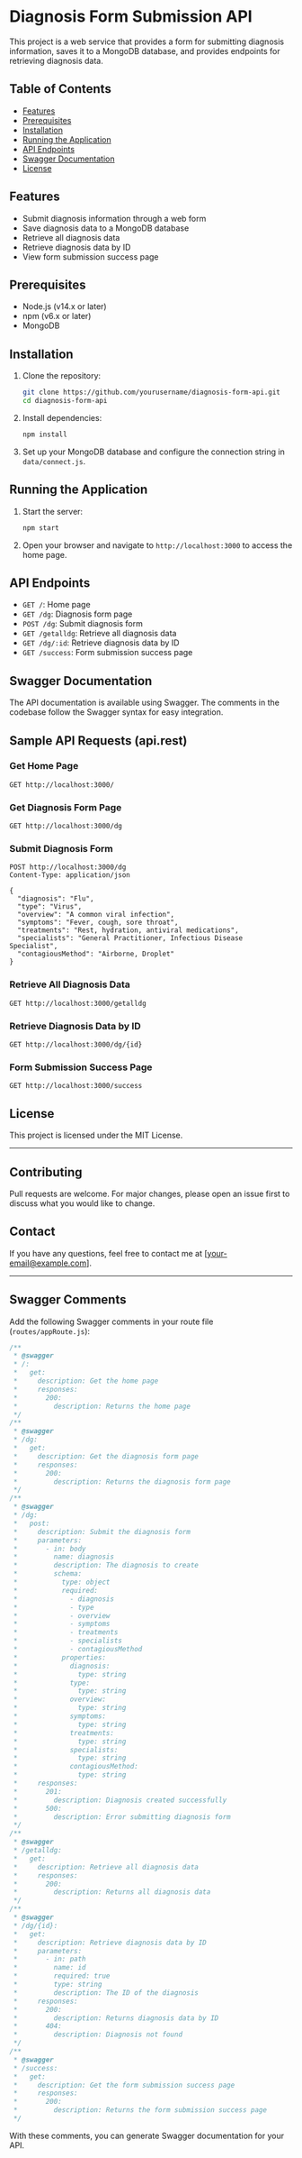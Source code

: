 # Diagnosis Form Submission API

This project is a web service that provides a form for submitting diagnosis information, saves it to a MongoDB database, and provides endpoints for retrieving diagnosis data.

## Table of Contents

- [Features](#features)
- [Prerequisites](#prerequisites)
- [Installation](#installation)
- [Running the Application](#running-the-application)
- [API Endpoints](#api-endpoints)
- [Swagger Documentation](#swagger-documentation)
- [License](#license)

## Features

- Submit diagnosis information through a web form
- Save diagnosis data to a MongoDB database
- Retrieve all diagnosis data
- Retrieve diagnosis data by ID
- View form submission success page

## Prerequisites

- Node.js (v14.x or later)
- npm (v6.x or later)
- MongoDB

## Installation

1. Clone the repository:

   ```bash
   git clone https://github.com/yourusername/diagnosis-form-api.git
   cd diagnosis-form-api
   ```

2. Install dependencies:

   ```bash
   npm install
   ```

3. Set up your MongoDB database and configure the connection string in `data/connect.js`.

## Running the Application

1. Start the server:

   ```bash
   npm start
   ```

2. Open your browser and navigate to `http://localhost:3000` to access the home page.

## API Endpoints

- `GET /`: Home page
- `GET /dg`: Diagnosis form page
- `POST /dg`: Submit diagnosis form
- `GET /getalldg`: Retrieve all diagnosis data
- `GET /dg/:id`: Retrieve diagnosis data by ID
- `GET /success`: Form submission success page

## Swagger Documentation

The API documentation is available using Swagger. The comments in the codebase follow the Swagger syntax for easy integration.

## Sample API Requests (api.rest)

### Get Home Page

```http
GET http://localhost:3000/
```

### Get Diagnosis Form Page

```http
GET http://localhost:3000/dg
```

### Submit Diagnosis Form

```http
POST http://localhost:3000/dg
Content-Type: application/json

{
  "diagnosis": "Flu",
  "type": "Virus",
  "overview": "A common viral infection",
  "symptoms": "Fever, cough, sore throat",
  "treatments": "Rest, hydration, antiviral medications",
  "specialists": "General Practitioner, Infectious Disease Specialist",
  "contagiousMethod": "Airborne, Droplet"
}
```

### Retrieve All Diagnosis Data

```http
GET http://localhost:3000/getalldg
```

### Retrieve Diagnosis Data by ID

```http
GET http://localhost:3000/dg/{id}
```

### Form Submission Success Page

```http
GET http://localhost:3000/success
```

## License

This project is licensed under the MIT License.

---

## Contributing

Pull requests are welcome. For major changes, please open an issue first to discuss what you would like to change.

## Contact

If you have any questions, feel free to contact me at [your-email@example.com].

---

## Swagger Comments

Add the following Swagger comments in your route file (`routes/appRoute.js`):

```javascript
/**
 * @swagger
 * /:
 *   get:
 *     description: Get the home page
 *     responses:
 *       200:
 *         description: Returns the home page
 */
/**
 * @swagger
 * /dg:
 *   get:
 *     description: Get the diagnosis form page
 *     responses:
 *       200:
 *         description: Returns the diagnosis form page
 */
/**
 * @swagger
 * /dg:
 *   post:
 *     description: Submit the diagnosis form
 *     parameters:
 *       - in: body
 *         name: diagnosis
 *         description: The diagnosis to create
 *         schema:
 *           type: object
 *           required:
 *             - diagnosis
 *             - type
 *             - overview
 *             - symptoms
 *             - treatments
 *             - specialists
 *             - contagiousMethod
 *           properties:
 *             diagnosis:
 *               type: string
 *             type:
 *               type: string
 *             overview:
 *               type: string
 *             symptoms:
 *               type: string
 *             treatments:
 *               type: string
 *             specialists:
 *               type: string
 *             contagiousMethod:
 *               type: string
 *     responses:
 *       201:
 *         description: Diagnosis created successfully
 *       500:
 *         description: Error submitting diagnosis form
 */
/**
 * @swagger
 * /getalldg:
 *   get:
 *     description: Retrieve all diagnosis data
 *     responses:
 *       200:
 *         description: Returns all diagnosis data
 */
/**
 * @swagger
 * /dg/{id}:
 *   get:
 *     description: Retrieve diagnosis data by ID
 *     parameters:
 *       - in: path
 *         name: id
 *         required: true
 *         type: string
 *         description: The ID of the diagnosis
 *     responses:
 *       200:
 *         description: Returns diagnosis data by ID
 *       404:
 *         description: Diagnosis not found
 */
/**
 * @swagger
 * /success:
 *   get:
 *     description: Get the form submission success page
 *     responses:
 *       200:
 *         description: Returns the form submission success page
 */
```

With these comments, you can generate Swagger documentation for your API.
